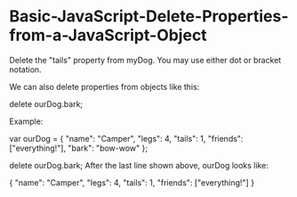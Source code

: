 # Basic-JavaScript-Delete-Properties-from-a-JavaScript-Object
Delete the "tails" property from myDog. You may use either dot or bracket notation.

We can also delete properties from objects like this:

delete ourDog.bark;

Example:

var ourDog = {
  "name": "Camper",
  "legs": 4,
  "tails": 1,
  "friends": ["everything!"],
  "bark": "bow-wow"
};

delete ourDog.bark;
After the last line shown above, ourDog looks like:

{
  "name": "Camper",
  "legs": 4,
  "tails": 1,
  "friends": ["everything!"]
}
